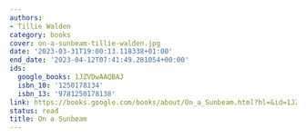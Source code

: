 ```yaml
---
authors:
- Tillie Walden
category: books
cover: on-a-sunbeam-tillie-walden.jpg
date: '2023-03-31T19:00:13.118338+01:00'
end_date: '2023-04-12T07:41:49.281054+00:00'
ids:
  google_books: 1JZVDwAAQBAJ
  isbn_10: '1250178134'
  isbn_13: '9781250178138'
link: https://books.google.com/books/about/On_a_Sunbeam.html?hl=&id=1JZVDwAAQBAJ
status: read
title: On a Sunbeam
---
```

